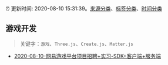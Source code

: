 :alarm_clock: 更新时间: 2020-08-10 15:31:39。[来源分类](../README.md)、[标签分类](../TAGS.md)、[时间分类](../TIMELINE.md)

## 游戏开发


> 关键字：`游戏`、`Three.js`、`Create.js`、`Matter.js`



- [2020-08-10-网易游戏平台项目招聘+实习-SDK+客户端+服务端](https://www.v2ex.com/t/697172) 